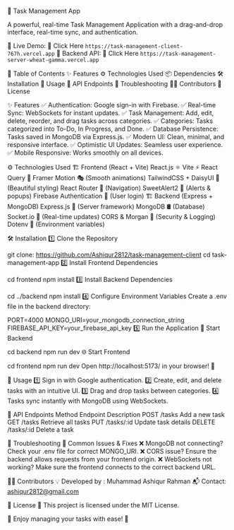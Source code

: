 🚀 Task Management App

A powerful, real-time Task Management Application with a drag-and-drop interface, real-time sync, and authentication.

📌 Live Demo: 🔗 Click Here ```https://task-management-client-767h.vercel.app```
📌 Backend API: 🔗 Click Here ```https://task-management-server-wheat-gamma.vercel.app```

📜 Table of Contents
✨ Features
⚙️ Technologies Used
📦 Dependencies
🛠️ Installation
🚀 Usage
📝 API Endpoints
🐞 Troubleshooting
👨‍💻 Contributors
📄 License


✨ Features
✅ Authentication: Google sign-in with Firebase.
✅ Real-time Sync: WebSockets for instant updates.
✅ Task Management: Add, edit, delete, reorder, and drag tasks across categories.
✅ Categories: Tasks categorized into To-Do, In Progress, and Done.
✅ Database Persistence: Tasks saved in MongoDB via Express.js.
✅ Modern UI: Clean, minimal, and responsive interface.
✅ Optimistic UI Updates: Seamless user experience.
✅ Mobile Responsive: Works smoothly on all devices.



⚙️ Technologies Used
🏗️ Frontend (React + Vite)
React.js ⚛️
Vite ⚡
React Query 🔄
Framer Motion 🎭 (Smooth animations)
TailwindCSS + DaisyUI 🎨 (Beautiful styling)
React Router 🚏 (Navigation)
SweetAlert2 🍭 (Alerts & popups)
Firebase Authentication 🔑 (User login)
🏗️ Backend (Express + MongoDB)
Express.js 🚀 (Server framework)
MongoDB 🛢️ (Database)
Socket.io 🔗 (Real-time updates)
CORS & Morgan 📡 (Security & Logging)
Dotenv 🔐 (Environment variables)


🛠️ Installation
1️⃣ Clone the Repository

git clone: https://github.com/Ashiqur2812/task-management-client
cd task-management-app
2️⃣ Install Frontend Dependencies

cd frontend
npm install
3️⃣ Install Backend Dependencies

cd ../backend
npm install
4️⃣ Configure Environment Variables
Create a .env file in the backend directory:

PORT=4000
MONGO_URI=your_mongodb_connection_string
FIREBASE_API_KEY=your_firebase_api_key
5️⃣ Run the Application
🚀 Start Backend

cd backend
npm run dev
🌐 Start Frontend

cd frontend
npm run dev
Open http://localhost:5173/ in your browser! 🎉

🚀 Usage
1️⃣ Sign in with Google authentication.
2️⃣ Create, edit, and delete tasks with an intuitive UI.
3️⃣ Drag and drop tasks between categories.
4️⃣ Tasks sync instantly with MongoDB using WebSockets.

📝 API Endpoints
Method	Endpoint	Description
POST	/tasks	    Add a new task
GET	    /tasks	    Retrieve all tasks
PUT	    /tasks/:id	Update task details
DELETE	/tasks/:id	Delete a task


🐞 Troubleshooting
🚧 Common Issues & Fixes
❌ MongoDB not connecting? Check your .env file for correct MONGO_URI.
❌ CORS issue? Ensure the backend allows requests from your frontend origin.
❌ WebSockets not working? Make sure the frontend connects to the correct backend URL.

👨‍💻 Contributors
💡 Developed by : Muhammad Ashiqur Rahman
📬 Contact: ashiqur2812@gmail.com

📄 License
📝 This project is licensed under the MIT License.

🎯 Enjoy managing your tasks with ease! 🚀

